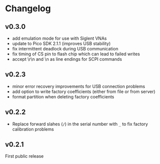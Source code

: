 # Changelog

## v0.3.0

- add emulation mode for use with Siglent VNAs
- update to Pico SDK 2.1.1 (improves USB stability)
- fix intermittent deadlock during USB communication
- fix timing of CS pin to flash chip which can lead to failed writes
- accept \\r\\n and \\n as line endings for SCPI commands 

## v0.2.3

- minor error recovery improvements for USB connection problems
- add option to write factory coefficients (either from file or from server)
- format partition when deleting factory coefficients

## v0.2.2

- Replace forward slahes (`/`) in the serial number with `_` to fix factory calibration problems

## v0.2.1

First public release
